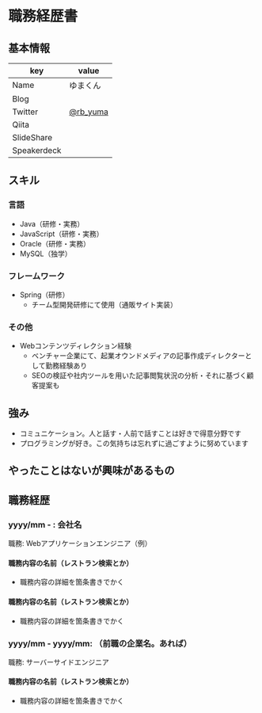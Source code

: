 # 職務経歴書

## 基本情報

|key|value|
|---|-----|
|Name|ゆまくん|
|Blog|[]()|
|Twitter|[@rb_yuma](https://twitter.com/rb_yuma)|
|Qiita|[]()|
|SlideShare|[]()|
|Speakerdeck|[]()|

## スキル

### 言語

- Java（研修・実務）
- JavaScript（研修・実務）
- Oracle（研修・実務）
- MySQL（独学）

### フレームワーク

- Spring（研修）
  - チーム型開発研修にて使用（通販サイト実装）

### その他

- Webコンテンツディレクション経験
  - ベンチャー企業にて、起業オウンドメディアの記事作成ディレクターとして勤務経験あり
  - SEOの検証や社内ツールを用いた記事閲覧状況の分析・それに基づく顧客提案も


## 強み
- コミュニケーション。人と話す・人前で話すことは好きで得意分野です
- プログラミングが好き。この気持ちは忘れずに過ごすように努めています


## やったことはないが興味があるもの

## 職務経歴

### yyyy/mm - : 会社名

職務: Webアプリケーションエンジニア（例）

#### 職務内容の名前（レストラン検索とか）

- 職務内容の詳細を箇条書きでかく

#### 職務内容の名前（レストラン検索とか）

- 職務内容の詳細を箇条書きでかく

### yyyy/mm - yyyy/mm: （前職の企業名。あれば）

職務: サーバーサイドエンジニア

#### 職務内容の名前（レストラン検索とか）

- 職務内容の詳細を箇条書きでかく
